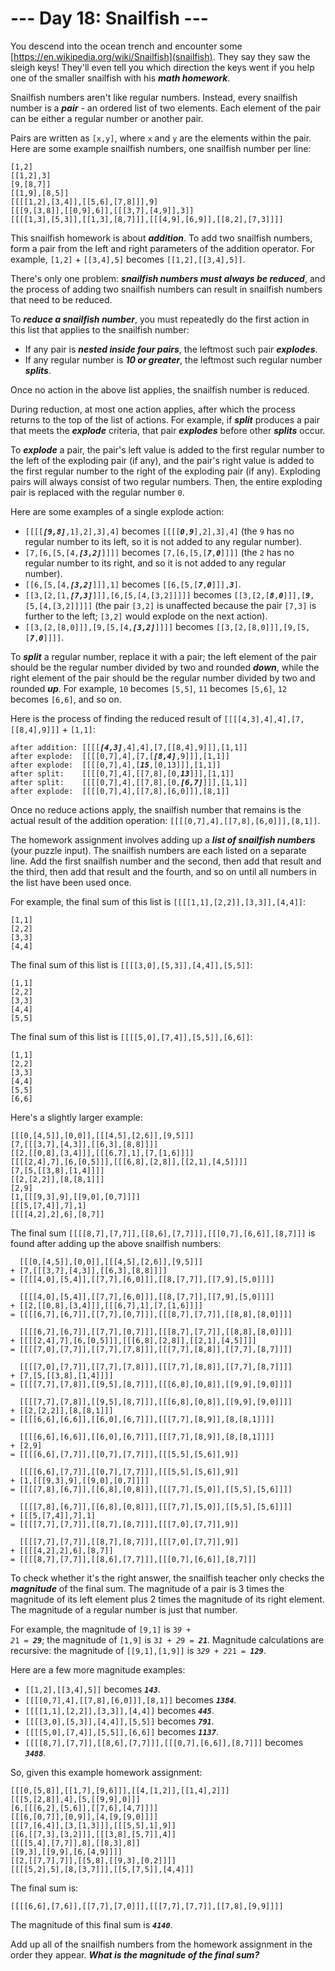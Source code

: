 # --- Day 18: Snailfish ---

You descend into the ocean trench and encounter some [https://en.wikipedia.org/wiki/Snailfish](snailfish). They say they saw the sleigh keys! They'll even tell you which direction the keys went if you help one of the smaller snailfish with his <em><b><span title="Or 'maths', if you have more than one.">math</span> homework</b></em>.


Snailfish numbers aren't like regular numbers. Instead, every snailfish number is a <em><b>pair</b></em> - an ordered list of two elements. Each element of the pair can be either a regular number or another pair.


Pairs are written as <code>[x,y]</code>, where <code>x</code> and <code>y</code> are the elements within the pair. Here are some example snailfish numbers, one snailfish number per line:


<pre><code>[1,2]
[[1,2],3]
[9,[8,7]]
[[1,9],[8,5]]
[[[[1,2],[3,4]],[[5,6],[7,8]]],9]
[[[9,[3,8]],[[0,9],6]],[[[3,7],[4,9]],3]]
[[[[1,3],[5,3]],[[1,3],[8,7]]],[[[4,9],[6,9]],[[8,2],[7,3]]]]
</code></pre>
This snailfish homework is about <em><b>addition</b></em>. To add two snailfish numbers, form a pair from the left and right parameters of the addition operator. For example, <code>[1,2]</code> + <code>[[3,4],5]</code> becomes <code>[[1,2],[[3,4],5]]</code>.


There's only one problem: <em><b>snailfish numbers must always be reduced</b></em>, and the process of adding two snailfish numbers can result in snailfish numbers that need to be reduced.


To <em><b>reduce a snailfish number</b></em>, you must repeatedly do the first action in this list that applies to the snailfish number:


<ul>
<li>If any pair is <em><b>nested inside four pairs</b></em>, the leftmost such pair <em><b>explodes</b></em>.</li>
<li>If any regular number is <em><b>10 or greater</b></em>, the leftmost such regular number <em><b>splits</b></em>.</li>
</ul>
Once no action in the above list applies, the snailfish number is reduced.


During reduction, at most one action applies, after which the process returns to the top of the list of actions. For example, if <em><b>split</b></em> produces a pair that meets the <em><b>explode</b></em> criteria, that pair <em><b>explodes</b></em> before other <em><b>splits</b></em> occur.


To <em><b>explode</b></em> a pair, the pair's left value is added to the first regular number to the left of the exploding pair (if any), and the pair's right value is added to the first regular number to the right of the exploding pair (if any). Exploding pairs will always consist of two regular numbers. Then, the entire exploding pair is replaced with the regular number <code>0</code>.


Here are some examples of a single explode action:


<ul>
<li><code>[[[[<em><b>[9,8]</b></em>,1],2],3],4]</code> becomes <code>[[[[<em><b>0</b></em>,<em><b>9</b></em>],2],3],4]</code> (the <code>9</code> has no regular number to its left, so it is not added to any regular number).</li>
<li><code>[7,[6,[5,[4,<em><b>[3,2]</b></em>]]]]</code> becomes <code>[7,[6,[5,[<em><b>7</b></em>,<em><b>0</b></em>]]]]</code> (the <code>2</code> has no regular number to its right, and so it is not added to any regular number).</li>
<li><code>[[6,[5,[4,<em><b>[3,2]</b></em>]]],1]</code> becomes <code>[[6,[5,[<em><b>7</b></em>,<em><b>0</b></em>]]],<em><b>3</b></em>]</code>.</li>
<li><code>[[3,[2,[1,<em><b>[7,3]</b></em>]]],[6,[5,[4,[3,2]]]]]</code> becomes <code>[[3,[2,[<em><b>8</b></em>,<em><b>0</b></em>]]],[<em><b>9</b></em>,[5,[4,[3,2]]]]]</code> (the pair <code>[3,2]</code> is unaffected because the pair <code>[7,3]</code> is further to the left; <code>[3,2]</code> would explode on the next action).</li>
<li><code>[[3,[2,[8,0]]],[9,[5,[4,<em><b>[3,2]</b></em>]]]]</code> becomes <code>[[3,[2,[8,0]]],[9,[5,[<em><b>7</b></em>,<em><b>0</b></em>]]]]</code>.</li>
</ul>
To <em><b>split</b></em> a regular number, replace it with a pair; the left element of the pair should be the regular number divided by two and rounded <em><b>down</b></em>, while the right element of the pair should be the regular number divided by two and rounded <em><b>up</b></em>. For example, <code>10</code> becomes <code>[5,5]</code>, <code>11</code> becomes <code>[5,6]</code>, <code>12</code> becomes <code>[6,6]</code>, and so on.


Here is the process of finding the reduced result of <code>[[[[4,3],4],4],[7,[[8,4],9]]]</code> + <code>[1,1]</code>:


<pre><code>after addition: [[[[<em><b>[4,3]</b></em>,4],4],[7,[[8,4],9]]],[1,1]]
after explode:  [[[[0,7],4],[7,[<em><b>[8,4]</b></em>,9]]],[1,1]]
after explode:  [[[[0,7],4],[<em><b>15</b></em>,[0,13]]],[1,1]]
after split:    [[[[0,7],4],[[7,8],[0,<em><b>13</b></em>]]],[1,1]]
after split:    [[[[0,7],4],[[7,8],[0,<em><b>[6,7]</b></em>]]],[1,1]]
after explode:  [[[[0,7],4],[[7,8],[6,0]]],[8,1]]
</code></pre>
Once no reduce actions apply, the snailfish number that remains is the actual result of the addition operation: <code>[[[[0,7],4],[[7,8],[6,0]]],[8,1]]</code>.


The homework assignment involves adding up a <em><b>list of snailfish numbers</b></em> (your puzzle input). The snailfish numbers are each listed on a separate line. Add the first snailfish number and the second, then add that result and the third, then add that result and the fourth, and so on until all numbers in the list have been used once.


For example, the final sum of this list is <code>[[[[1,1],[2,2]],[3,3]],[4,4]]</code>:


<pre><code>[1,1]
[2,2]
[3,3]
[4,4]
</code></pre>
The final sum of this list is <code>[[[[3,0],[5,3]],[4,4]],[5,5]]</code>:


<pre><code>[1,1]
[2,2]
[3,3]
[4,4]
[5,5]
</code></pre>
The final sum of this list is <code>[[[[5,0],[7,4]],[5,5]],[6,6]]</code>:


<pre><code>[1,1]
[2,2]
[3,3]
[4,4]
[5,5]
[6,6]
</code></pre>
Here's a slightly larger example:


<pre><code>[[[0,[4,5]],[0,0]],[[[4,5],[2,6]],[9,5]]]
[7,[[[3,7],[4,3]],[[6,3],[8,8]]]]
[[2,[[0,8],[3,4]]],[[[6,7],1],[7,[1,6]]]]
[[[[2,4],7],[6,[0,5]]],[[[6,8],[2,8]],[[2,1],[4,5]]]]
[7,[5,[[3,8],[1,4]]]]
[[2,[2,2]],[8,[8,1]]]
[2,9]
[1,[[[9,3],9],[[9,0],[0,7]]]]
[[[5,[7,4]],7],1]
[[[[4,2],2],6],[8,7]]
</code></pre>
The final sum <code>[[[[8,7],[7,7]],[[8,6],[7,7]]],[[[0,7],[6,6]],[8,7]]]</code> is found after adding up the above snailfish numbers:


<pre><code>  [[[0,[4,5]],[0,0]],[[[4,5],[2,6]],[9,5]]]
+ [7,[[[3,7],[4,3]],[[6,3],[8,8]]]]
= [[[[4,0],[5,4]],[[7,7],[6,0]]],[[8,[7,7]],[[7,9],[5,0]]]]

  [[[[4,0],[5,4]],[[7,7],[6,0]]],[[8,[7,7]],[[7,9],[5,0]]]]
+ [[2,[[0,8],[3,4]]],[[[6,7],1],[7,[1,6]]]]
= [[[[6,7],[6,7]],[[7,7],[0,7]]],[[[8,7],[7,7]],[[8,8],[8,0]]]]

  [[[[6,7],[6,7]],[[7,7],[0,7]]],[[[8,7],[7,7]],[[8,8],[8,0]]]]
+ [[[[2,4],7],[6,[0,5]]],[[[6,8],[2,8]],[[2,1],[4,5]]]]
= [[[[7,0],[7,7]],[[7,7],[7,8]]],[[[7,7],[8,8]],[[7,7],[8,7]]]]

  [[[[7,0],[7,7]],[[7,7],[7,8]]],[[[7,7],[8,8]],[[7,7],[8,7]]]]
+ [7,[5,[[3,8],[1,4]]]]
= [[[[7,7],[7,8]],[[9,5],[8,7]]],[[[6,8],[0,8]],[[9,9],[9,0]]]]

  [[[[7,7],[7,8]],[[9,5],[8,7]]],[[[6,8],[0,8]],[[9,9],[9,0]]]]
+ [[2,[2,2]],[8,[8,1]]]
= [[[[6,6],[6,6]],[[6,0],[6,7]]],[[[7,7],[8,9]],[8,[8,1]]]]

  [[[[6,6],[6,6]],[[6,0],[6,7]]],[[[7,7],[8,9]],[8,[8,1]]]]
+ [2,9]
= [[[[6,6],[7,7]],[[0,7],[7,7]]],[[[5,5],[5,6]],9]]

  [[[[6,6],[7,7]],[[0,7],[7,7]]],[[[5,5],[5,6]],9]]
+ [1,[[[9,3],9],[[9,0],[0,7]]]]
= [[[[7,8],[6,7]],[[6,8],[0,8]]],[[[7,7],[5,0]],[[5,5],[5,6]]]]

  [[[[7,8],[6,7]],[[6,8],[0,8]]],[[[7,7],[5,0]],[[5,5],[5,6]]]]
+ [[[5,[7,4]],7],1]
= [[[[7,7],[7,7]],[[8,7],[8,7]]],[[[7,0],[7,7]],9]]

  [[[[7,7],[7,7]],[[8,7],[8,7]]],[[[7,0],[7,7]],9]]
+ [[[[4,2],2],6],[8,7]]
= [[[[8,7],[7,7]],[[8,6],[7,7]]],[[[0,7],[6,6]],[8,7]]]
</code></pre>
To check whether it's the right answer, the snailfish teacher only checks the <em><b>magnitude</b></em> of the final sum. The magnitude of a pair is 3 times the magnitude of its left element plus 2 times the magnitude of its right element. The magnitude of a regular number is just that number.


For example, the magnitude of <code>[9,1]</code> is <code>3*9 + 2*1 = <em><b>29</b></em></code>; the magnitude of <code>[1,9]</code> is <code>3*1 + 2*9 = <em><b>21</b></em></code>. Magnitude calculations are recursive: the magnitude of <code>[[9,1],[1,9]]</code> is <code>3*29 + 2*21 = <em><b>129</b></em></code>.


Here are a few more magnitude examples:


<ul>
<li><code>[[1,2],[[3,4],5]]</code> becomes <code><em><b>143</b></em></code>.</li>
<li><code>[[[[0,7],4],[[7,8],[6,0]]],[8,1]]</code> becomes <code><em><b>1384</b></em></code>.</li>
<li><code>[[[[1,1],[2,2]],[3,3]],[4,4]]</code> becomes <code><em><b>445</b></em></code>.</li>
<li><code>[[[[3,0],[5,3]],[4,4]],[5,5]]</code> becomes <code><em><b>791</b></em></code>.</li>
<li><code>[[[[5,0],[7,4]],[5,5]],[6,6]]</code> becomes <code><em><b>1137</b></em></code>.</li>
<li><code>[[[[8,7],[7,7]],[[8,6],[7,7]]],[[[0,7],[6,6]],[8,7]]]</code> becomes <code><em><b>3488</b></em></code>.</li>
</ul>
So, given this example homework assignment:


<pre><code>[[[0,[5,8]],[[1,7],[9,6]]],[[4,[1,2]],[[1,4],2]]]
[[[5,[2,8]],4],[5,[[9,9],0]]]
[6,[[[6,2],[5,6]],[[7,6],[4,7]]]]
[[[6,[0,7]],[0,9]],[4,[9,[9,0]]]]
[[[7,[6,4]],[3,[1,3]]],[[[5,5],1],9]]
[[6,[[7,3],[3,2]]],[[[3,8],[5,7]],4]]
[[[[5,4],[7,7]],8],[[8,3],8]]
[[9,3],[[9,9],[6,[4,9]]]]
[[2,[[7,7],7]],[[5,8],[[9,3],[0,2]]]]
[[[[5,2],5],[8,[3,7]]],[[5,[7,5]],[4,4]]]
</code></pre>
The final sum is:


<pre><code>[[[[6,6],[7,6]],[[7,7],[7,0]]],[[[7,7],[7,7]],[[7,8],[9,9]]]]</code></pre>
The magnitude of this final sum is <code><em><b>4140</b></em></code>.


Add up all of the snailfish numbers from the homework assignment in the order they appear. <em><b>What is the magnitude of the final sum?</b></em>


